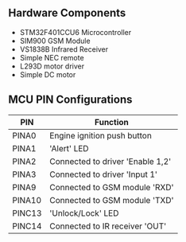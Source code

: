 ## Hardware Components
* STM32F401CCU6 Microcontroller
* SIM900 GSM Module
* VS1838B Infrared Receiver
* Simple NEC remote
* L293D motor driver
* Simple DC motor

## MCU PIN Configurations
| PIN  |             Function                |
|------|-------------------------------------|
|PINA0 | Engine ignition push button         |
|PINA1 | 'Alert' LED                         |
|PINA2 | Connected to driver 'Enable 1,2'    |
|PINA3 | Connected to driver 'Input 1'       |
|PINA9 | Connected to GSM module 'RXD'       |
|PINA10| Connected to GSM module 'TXD'       |
|PINC13| 'Unlock/Lock' LED                   |
|PINC14| Connected to IR receiver 'OUT'      |
